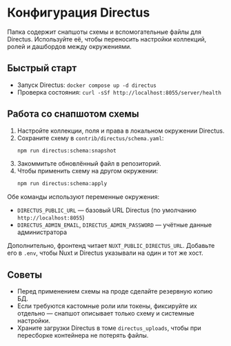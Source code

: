 # Конфигурация Directus

Папка содержит снапшоты схемы и вспомогательные файлы для Directus. Используйте её, чтобы переносить настройки коллекций, ролей и дашбордов между окружениями.

## Быстрый старт

- Запуск Directus: `docker compose up -d directus`
- Проверка состояния: `curl -sSf http://localhost:8055/server/health`

## Работа со снапшотом схемы

1. Настройте коллекции, поля и права в локальном окружении Directus.
2. Сохраните схему в `contrib/directus/schema.yaml`:
   ```bash
   npm run directus:schema:snapshot
   ```
3. Закоммитьте обновлённый файл в репозиторий.
4. Чтобы применить схему на другом окружении:
   ```bash
   npm run directus:schema:apply
   ```

Обе команды используют переменные окружения:

- `DIRECTUS_PUBLIC_URL` — базовый URL Directus (по умолчанию `http://localhost:8055`)
- `DIRECTUS_ADMIN_EMAIL`, `DIRECTUS_ADMIN_PASSWORD` — учётные данные администратора

Дополнительно, фронтенд читает `NUXT_PUBLIC_DIRECTUS_URL`. Добавьте его в `.env`, чтобы Nuxt и Directus указывали на один и тот же хост.

## Советы

- Перед применением схемы на проде сделайте резервную копию БД.
- Если требуются кастомные роли или токены, фиксируйте их отдельно — снапшот описывает только схему и системные настройки.
- Храните загрузки Directus в томе `directus_uploads`, чтобы при пересборке контейнера не потерять файлы.
